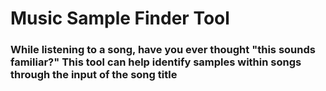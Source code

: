 # Music Sample Finder Tool

### While listening to a song, have you ever thought "this sounds familiar?" This tool can help identify samples within songs through the input of the song title
 
